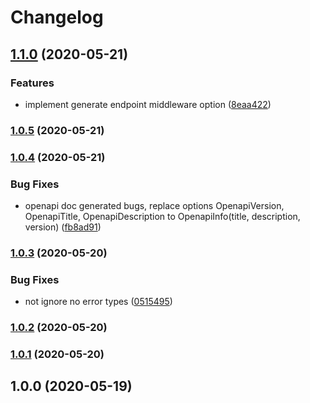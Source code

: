 # Changelog
## [1.1.0](https://github.com/swipe-io/swipe/compare/v1.0.5...v1.1.0) (2020-05-21)


### Features

* implement generate endpoint middleware option ([8eaa422](https://github.com/swipe-io/swipe/commit/8eaa4222b48fc79ad8773c8483ddf2634fec0377))

### [1.0.5](https://github.com/swipe-io/swipe/compare/v1.0.4...v1.0.5) (2020-05-21)

### [1.0.4](https://github.com/swipe-io/swipe/compare/v1.0.3...v1.0.4) (2020-05-21)


### Bug Fixes

* openapi doc generated bugs, replace options OpenapiVersion, OpenapiTitle, OpenapiDescription to OpenapiInfo(title, description, version) ([fb8ad91](https://github.com/swipe-io/swipe/commit/fb8ad91a3328c5c7ddda5956921112d62822fb1c))

### [1.0.3](https://github.com/swipe-io/swipe/compare/v1.0.2...v1.0.3) (2020-05-20)


### Bug Fixes

* not ignore no error types ([0515495](https://github.com/swipe-io/swipe/commit/051549519a3a5d68da1cc577c372943a225367ee))

### [1.0.2](https://github.com/swipe-io/swipe/compare/v1.0.1...v1.0.2) (2020-05-20)

### [1.0.1](https://github.com/swipe-io/swipe/compare/v1.0.0...v1.0.1) (2020-05-20)

## 1.0.0 (2020-05-19)

